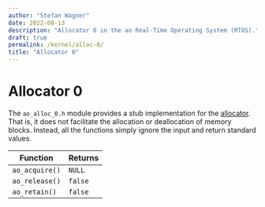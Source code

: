 ```yaml
---
author: "Stefan Wagner"
date: 2022-08-13
description: "Allocator 0 in the ao Real-Time Operating System (RTOS)."
draft: true
permalink: /kernel/alloc-0/
title: "Allocator 0"
---
```


# Allocator 0

The `ao_alloc_0.h` module provides a stub implementation for the [allocator](alloc.md). That is, it does not facilitate the allocation or deallocation of memory blocks. Instead, all the functions simply ignore the input and return standard values.

| Function | Returns |
|----------|---------|
| `ao_acquire()` | `NULL` |
| `ao_release()` | `false` |
| `ao_retain()` | `false` |
